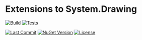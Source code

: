 # Extensions to System.Drawing

[![Build](https://github.com/Hawkynt/C--FrameworkExtensions/actions/workflows/Build.yml/badge.svg)](https://github.com/Hawkynt/C--FrameworkExtensions/actions/workflows/Build.yml)
[![Tests](https://github.com/Hawkynt/C--FrameworkExtensions/actions/workflows/Tests.yml/badge.svg)](https://github.com/Hawkynt/C--FrameworkExtensions/actions/workflows/Tests.yml)

[![Last Commit](https://img.shields.io/github/last-commit/Hawkynt/C--FrameworkExtensions?branch=master)](https://github.com/Hawkynt/C--FrameworkExtensions/commits/master/System.Drawing.Extensions)
[![NuGet Version](https://img.shields.io/nuget/v/FrameworkExtensions.System.Drawing)](https://www.nuget.org/packages/FrameworkExtensions.System.Drawing/)
[![License](https://img.shields.io/badge/License-LGPL_3.0-blue)](https://licenses.nuget.org/LGPL-3.0-or-later)
